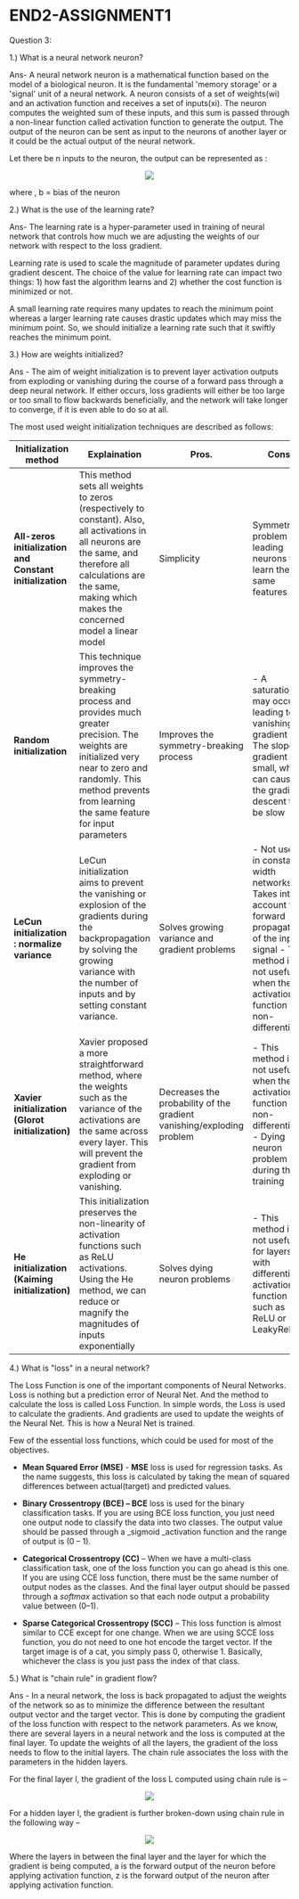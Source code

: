 # END2-ASSIGNMENT1
Question 3:

1.) What is a neural network neuron?

Ans- A neural network neuron is a mathematical function based on the model of a biological neuron. It is the fundamental &#39;memory storage&#39; or a &#39;signal&#39; unit of a neural network. A neuron consists of a set of weights(wi) and an activation function and receives a set of inputs(xi). The neuron computes the weighted sum of these inputs, and this sum is passed through a non-linear function called activation function to generate the output. The output of the neuron can be sent as input to the neurons of another layer or it could be the actual output of the neural network.

Let there be n inputs to the neuron, the output can be represented as :

<p align="center"><img src="https://render.githubusercontent.com/render/math?math=z = \tanh ( \sum_{i=1}^{n}  {w}_{i} {x}_{i} + b )"> </p>
where , b = bias of the neuron

2.) What is the use of the learning rate?

Ans- The learning rate is a hyper-parameter used in training of neural network that controls how much we are adjusting the weights of our network with respect to the loss gradient.

Learning rate is used to scale the magnitude of parameter updates during gradient descent. The choice of the value for learning rate can impact two things: 1) how fast the algorithm learns and 2) whether the cost function is minimized or not.

A small learning rate requires many updates to reach the minimum point whereas a larger learning rate causes drastic updates which may miss the minimum point. So, we should initialize a learning rate such that it swiftly reaches the minimum point.

3.) How are weights initialized?

Ans - The aim of weight initialization is to prevent layer activation outputs from exploding or vanishing during the course of a forward pass through a deep neural network. If either occurs, loss gradients will either be too large or too small to flow backwards beneficially, and the network will take longer to converge, if it is even able to do so at all.

The most used weight initialization techniques are described as follows:

| **Initialization method** | **Explaination** | **Pros.** | **Cons.** |
| --- | --- | --- | --- |
| **All-zeros initialization and Constant initialization** | This method sets all weights to zeros (respectively to constant). Also, all activations in all neurons are the same, and therefore all calculations are the same, making which makes the concerned model a linear model | Simplicity | Symmetry problem leading neurons to learn the same features |
| **Random initialization** | This technique improves the symmetry-breaking process and provides much greater precision. The weights are initialized very near to zero and randomly. This method prevents from learning the same feature for input parameters | Improves the symmetry-breaking process | - A saturation may occur leading to a vanishing gradient - The slope or gradient is small, which can cause the gradient descent to be slow |
| **LeCun initialization : normalize variance** | LeCun initialization aims to prevent the vanishing or explosion of the gradients during the backpropagation by solving the growing variance with the number of inputs and by setting constant variance. | Solves growing variance and gradient problems | - Not useful in constant-width networks - Takes into account the forward propagation of the input signal - This method is not useful when the activation function is non-differentiable |
| **Xavier initialization (Glorot initialization)** | Xavier proposed a more straightforward method, where the weights such as the variance of the activations are the same across every layer. This will prevent the gradient from exploding or vanishing. | Decreases the probability of the gradient vanishing/exploding problem | - This method is not useful when the activation function is non-differentiable - Dying neuron problem during the training |
| **He initialization (Kaiming initialization)** | This initialization preserves the non-linearity of activation functions such as ReLU activations. Using the He method, we can reduce or magnify the magnitudes of inputs exponentially | Solves dying neuron problems | - This method is not useful for layers with differentiable activation function such as ReLU or LeakyReLU |

4.) What is &quot;loss&quot; in a neural network?

The Loss Function is one of the important components of Neural Networks. Loss is nothing but a prediction error of Neural Net. And the method to calculate the loss is called Loss Function. In simple words, the Loss is used to calculate the gradients. And gradients are used to update the weights of the Neural Net. This is how a Neural Net is trained.

Few of the essential loss functions, which could be used for most of the objectives.

- **Mean Squared Error (MSE)** - **MSE**  loss is used for regression tasks. As the name suggests, this loss is calculated by taking the mean of squared differences between actual(target) and predicted values.

- **Binary Crossentropy (BCE) – BCE** loss is used for the binary classification tasks. If you are using BCE loss function, you just need one output node to classify the data into two classes. The output value should be passed through a _sigmoid _activation function and the range of output is (0 – 1).

- **Categorical Crossentropy (CC)** – When we have a multi-class classification task, one of the loss function you can go ahead is this one. If you are using CCE loss function, there must be the same number of output nodes as the classes. And the final layer output should be passed through a _softmax_ activation so that each node output a probability value between (0–1).

- **Sparse Categorical Crossentropy (SCC)** – This loss function is almost similar to CCE except for one change. When we are using SCCE loss function, you do not need to one hot encode the target vector. If the target image is of a cat, you simply pass 0, otherwise 1. Basically, whichever the class is you just pass the index of that class.


5.) What is &quot;chain rule&quot; in gradient flow?

Ans - In a neural network, the loss is back propagated to adjust the weights of the network so as to minimize the difference between the resultant output vector and the target vector. This is done by computing the gradient of the loss function with respect to the network parameters. As we know, there are several layers in a neural network and the loss is computed at the final layer. To update the weights of all the layers, the gradient of the loss needs to flow to the initial layers. The chain rule associates the loss with the parameters in the hidden layers.

For the final layer l, the gradient of the loss L computed using chain rule is –

  <p align="center"> <img src="https://render.githubusercontent.com/render/math?math=\frac{\partial L  }{\partial {w}^{l}}  = \frac{\partial L}{\partial {a}^{l}} \frac{\partial {a}^{l}}{\partial {z}^{l}} \frac{\partial {z}^{l}}{\partial {w}^{l}}"> </p>
For a hidden layer l, the gradient is further broken-down using chain rule in the following way –

<p align="center"> <img src="https://render.githubusercontent.com/render/math?math=\frac{\partial L  }{\partial {a}^{l}}  = \sum \frac{\partial L}{\partial {a}^{k}} \frac{\partial {a}^{k}}{\partial {z}^{k}} \frac{\partial {z}^{k}}{\partial {a}^{l}}"> </p>
Where the layers in between the final layer and the layer for which the gradient is being computed, a is the forward output of the neuron before applying activation function, z is the forward output of the neuron after applying activation function.

